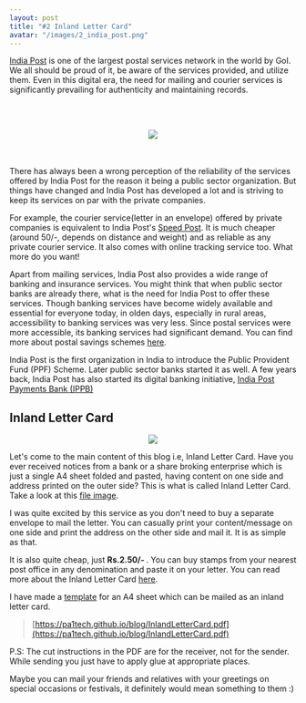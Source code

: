 ```yaml
---
layout: post
title: "#2 Inland Letter Card"
avatar: "/images/2_india_post.png"
---
```

[India Post](https://www.indiapost.gov.in) is one of the largest postal services network in the world by GoI. We all should be proud of it, be aware of the services provided, and utilize them. Even in this digital era, the need for mailing and courier services is significantly prevailing for authenticity and maintaining records. 

<br/><br/>
<div style="text-align:center"><img src="{{ site.baseurl }}/images/2_india_post.png" /></div>
<br/><br/>

There has always been a wrong perception of the reliability of the services offered by India Post for the reason it being a public sector organization. But things have changed and India Post has developed a lot and is striving to keep its services on par with the private companies. 

For example, the courier service(letter in an envelope) offered by private companies is equivalent to India Post's [Speed Post](https://www.indiapost.gov.in/MBE/Pages/Content/Speed-Post.aspx). It is much cheaper (around 50/-, depends on distance and weight) and as reliable as any private courier service. It also comes with online tracking service too. What more do you want!

Apart from mailing services, India Post also provides a wide range of banking and insurance services. You might think that when public sector banks are already there, what is the need for India Post to offer these services. Though banking services have become widely available and essential for everyone today, in olden days, especially in rural areas, accessibility to banking services was very less. Since postal services were more accessible, its banking services had significant demand. You can find more about postal savings schemes [here](https://www.indiapost.gov.in/Financial/Pages/Content/Post-Office-Saving-Schemes.aspx).

India Post is the first organization in India to introduce the Public Provident Fund (PPF) Scheme. Later public sector banks started it as well.
A few years back, India Post has also started its digital banking initiative, [India Post Payments Bank (IPPB)](https://www.ippbonline.com)


## Inland Letter Card
<div style="text-align:center"><img src="{{ site.baseurl }}/images/2_inland.png" /></div>

Let's come to the main content of this blog i.e, Inland Letter Card. Have you ever received notices from a bank or a share broking enterprise which is just a single A4 sheet folded and pasted, having content on one side and address printed on the outer side? This is what is called Inland Letter Card. Take a look at this [file image](https://cdn.shopify.com/s/files/1/0111/6667/9098/products/10923_800x.jpg).

I was quite excited by this service as you don't need to buy a separate envelope to mail the letter. You can casually print your content/message on one side and print the address on the other side and mail it. It is as simple as that. 

It is also quite cheap, just <b>Rs.2.50/- </b>. You can buy stamps from your nearest post office in any denomination and paste it on your letter. You can read more about the Inland Letter Card [here](https://www.indiapost.gov.in/MBE/Pages/Content/Inland-Letter-Card.aspx).

I have made a [template](https://pa1tech.github.io/blog/InlandLetterCard.pdf) for an A4 sheet which can be mailed as an inland letter card. 

> [https://pa1tech.github.io/blog/InlandLetterCard.pdf](https://pa1tech.github.io/blog/InlandLetterCard.pdf)

P.S: The cut instructions in the PDF are for the receiver, not for the sender. While sending you just have to apply glue at appropriate places.

Maybe you can mail your friends and relatives with your greetings on special occasions or festivals, it definitely would mean something to them :)